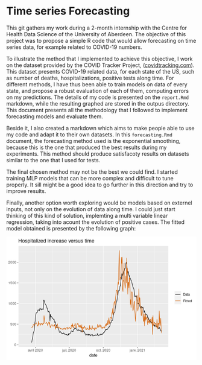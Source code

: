 # Time series Forecasting

This git gathers my work during a 2-month internship with the Centre for Health Data Science of the University of Aberdeen. 
The objective of this project was to propose a simple R code that would allow forecasting on time series data, for example related to COVID-19 numbers.

To illustrate the method that I implemented to achieve this objective, I work on the dataset provided by the COVID Tracker Project, ([covidtracking.com](https://covidtracking.com/data)).
This dataset presents COVID-19 related data, for each state of the US, such as number of deaths, hospitalizations, positive tests along time.
For different methods, I have thus been able to train models on data of every state, and propose a robust evaluation of each of them, computing errors on my predictions.
The details of my code is presented on the `report.Rmd` markdown, while the resulting graphed are stored in the outpus directory. This document presents all the methodology that I followed to implement forecasting models and evaluate them.

Beside it, I also created a markdown which aims to make people able to use my code and adapt it to their own datasets. In this `forecasting.Rmd` document, the forecasting method used is the exponential smoothing, because this is the one that produced the best results during my experiments. This method should produce satisfacoty results on datasets similar to the one that I used for tests.

The final chosen method may not be the best we could find. I started training MLP models that can be more complex and difficult to tune properly. It sill might be a good idea to go further in this direction and try to improve results.

Finally, another option worth exploring would be models based on externel inputs, not only on the evolution of data along time. I could just start thinking of this kind of solution, implemting a multi variable linear regression, taking into acount the evolution of positive cases. The fitted model obtained is presented by the following graph:

![Linear regression](Rplot.png)
